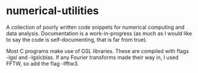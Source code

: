 # numerical-utilities
A collection of poorly written code snippets for numerical computing and data analysis. Documentation is a work-in-progress (as much as I would like to say the code is self-documenting, that is far from true).

Most C programs make use of GSL libraries. These are compiled with flags -lgsl and -lgslcblas. If any Fourier transforms made their way in, I used FFTW, so add the flag -lfftw3.

